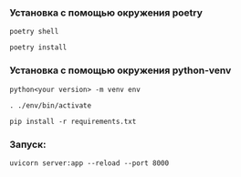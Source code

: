 ### Установка с помощью окружения poetry
    poetry shell

    poetry install 

### Установка с помощью окружения python-venv
    python<your version> -m venv env

    . ./env/bin/activate

    pip install -r requirements.txt

### Запуск:
    uvicorn server:app --reload --port 8000



